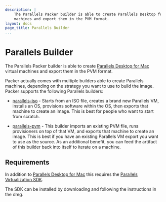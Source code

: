```yaml
---
description: |
    The Parallels Packer builder is able to create Parallels Desktop for Mac virtual
    machines and export them in the PVM format.
layout: docs
page_title: Parallels Builder
...
```


# Parallels Builder

The Parallels Packer builder is able to create [Parallels Desktop for
Mac](http://www.parallels.com/products/desktop/) virtual machines and export
them in the PVM format.

Packer actually comes with multiple builders able to create Parallels machines,
depending on the strategy you want to use to build the image. Packer supports
the following Parallels builders:

- [parallels-iso](/docs/builders/parallels-iso.html) - Starts from an ISO file,
  creates a brand new Parallels VM, installs an OS, provisions software within
  the OS, then exports that machine to create an image. This is best for people
  who want to start from scratch.

- [parallels-pvm](/docs/builders/parallels-pvm.html) - This builder imports an
  existing PVM file, runs provisioners on top of that VM, and exports that
  machine to create an image. This is best if you have an existing Parallels VM
  export you want to use as the source. As an additional benefit, you can feed
  the artifact of this builder back into itself to iterate on a machine.

## Requirements

In addition to [Parallels Desktop for
Mac](http://www.parallels.com/products/desktop/) this requires the [Parallels
Virtualization SDK](http://www.parallels.com/downloads/desktop/).

The SDK can be installed by downloading and following the instructions in the
dmg.
